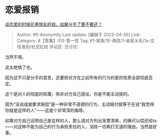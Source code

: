 # 恋爱报销
[谈恋爱的时候花男朋友的钱，如果分手了要不要还？](https://www.zhihu.com/question/478983435/answer/3007733138)

> Author: #0-Anonymity
> Last update: [编辑于 2023-04-30]
> Link:
> Category: #【答集】/03-第一性
> Tag: #1-家族/1E-两性/1-亲密关系/1a-交往准则/社交红线
> 评论区:
> 泛讨论:

当然不用。

这太绝情了也。

因为这不只是分手的意思，还要把对方在之前所有的行为的爱的性质全部彻底否定。

这个是对人的彻底的轻蔑，除非对方自己提出，你是不能主动提的。

因为“没谈成就要求赔偿”是一种非常不道德的行为，主动赔付就等于在说“我觉得你就是这样的人”——这是个非常深的侮辱。

如果对方自己证明自己是这样的人，那么请对方列出发票清单，的确可以偿还给ta——对这种不能为自己的行为承担责任的人，消除一切再打交道的理由，当然是好事。
